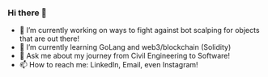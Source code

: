 ### Hi there 👋

- 🔭 I’m currently working on ways to fight against bot scalping for objects that are out there!
- 🌱 I’m currently learning GoLang and web3/blockchain (Solidity)
- 💬 Ask me about my journey from Civil Engineering to Software!
- 📫 How to reach me: LinkedIn, Email, even Instagram! 

<!--
**Koaste/koaste** is a ✨ _special_ ✨ repository because its `README.md` (this file) appears on your GitHub profile.

Here are some ideas to get you started:

- 🔭 I’m currently working on ways to fight against bot scalping for objects that are out there!
- 🌱 I’m currently learning GoLang, web3/blockchain, how to code on the highest level :D
- 💬 Ask me about my journey from Civil Engineering to Software! 
- 📫 How to reach me: LinkedIn, Email, even Instagram 
-->

